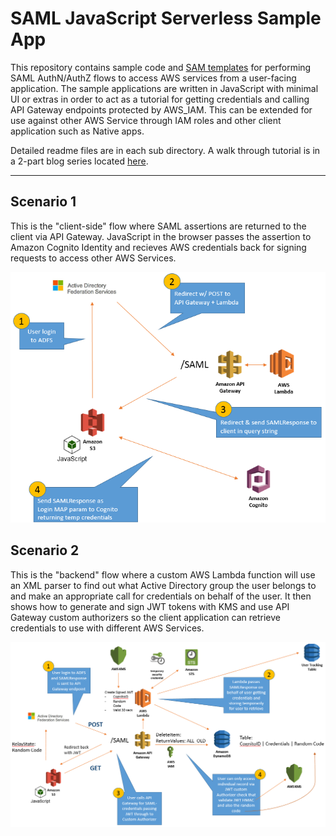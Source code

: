 # SAML JavaScript Serverless Sample App
This repository contains sample code and [SAM templates](http://docs.aws.amazon.com/lambda/latest/dg/deploying-lambda-apps.html) for performing SAML AuthN/AuthZ flows to access AWS services from a user-facing application. The sample applications are written in JavaScript with minimal UI or extras in order to act as a tutorial for getting credentials and calling API Gateway endpoints protected by AWS_IAM. This can be extended for use against other AWS Service through IAM roles and other client application such as Native apps.

Detailed readme files are in each sub directory. A walk through tutorial is in a 2-part blog series located [here](https://aws.amazon.com/blogs/compute/).

---

## Scenario 1
This is the "client-side" flow where SAML assertions are returned to the client via API Gateway. JavaScript in the browser passes the assertion to Amazon Cognito Identity and recieves AWS credentials back for signing requests to access other AWS Services.

![lambdasamlone_4.png](/Scenario1/lambdasamlone_4.png?raw=true)

## Scenario 2
This is the "backend" flow where a custom AWS Lambda function will use an XML parser to find out what Active Directory group the user belongs to and make an appropriate call for credentials on behalf of the user. It then shows how to generate and sign JWT tokens with KMS and use API Gateway custom authorizers so the client application can retrieve credentials to use with different AWS Services.

![lambdasamltwo_1.png](/Scenario2/lambdasamltwo_1.png?raw=true)